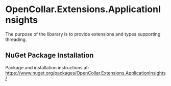 # OpenCollar.Extensions.ApplicationInsights

The purpose of the libarary is to provide extensions and types supporting threading.

## NuGet Package Installation

Package and installation instructions at: https://www.nuget.org/packages/OpenCollar.Extensions.ApplicationInsights/